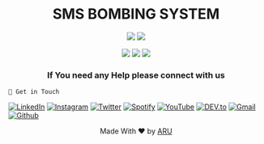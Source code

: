 <!-- CIRCLE_TOOLS -->
<!-- CODED BY ARU -->

<div align="center" >
  <h1>SMS BOMBING SYSTEM</h1>
</div>
<p align="center">
  <img src="https://img.shields.io/badge/Version-1.1.5-orange?style=for-the-badge">
  <img src="https://img.shields.io/github/license/Aru-Ofc-git/CIRCLE_TOOLS?style=for-the-badge">
</p>

<p align="center">
  <img src="https://img.shields.io/badge/Author-ARU-green?style=flat-square">
  <img src="https://img.shields.io/badge/Open%20Source-Yes-green?style=flat-square">
  <img src="https://img.shields.io/badge/Written%20In-Python-green?style=flat-square">
</p>

<div align="center" >
  <h3>If  You need any Help please connect with us </h3>
</div>

`` 📡 Get in Touch `` 
<br>

<a href="https://www.facebook.com/Aru.Ofc" target="_blank"><img src="https://img.shields.io/badge/FACEBOOK-4267B2.svg?&style=flat-square&logo=facebook&logoColor=white" alt="LinkedIn"></a>
<a href="https://www.instagram.com/Aru.Ofc.Ins" target="_blank"><img src="https://img.shields.io/badge/Instagram-%23E4405F.svg?&style=flat-square&logo=instagram&logoColor=white" alt="Instagram"></a>
<a href="https://twitter.com/aru_ofc_twiter" target="_blank"><img src="https://img.shields.io/badge/Twitter-%231DA1F2.svg?&style=flat-square&logo=twitter&logoColor=white" alt="Twitter"></a>
<a href="https://open.spotify.com/user/rwvotqr02yuzpyfmkkri3b5k1?si=X4sohjMTTCmIMuniDJ5ECA&utm_source=copy-link" target="_blank"><img src="https://img.shields.io/badge/Spotify-%231ED760.svg?&style=flat-square&logo=spotify&logoColor=white" alt="Spotify"></a>
<a href="https://www.youtube.com/c/ARULyrics1" target="_blank"><img src="https://img.shields.io/badge/YouTube-FF0000.svg?&style=flat-square&logo=youtube&logoColor=white" alt="YouTube"></a>
<a href="https://dev.to/aruofc" target="_blank"><img src="https://img.shields.io/badge/DEV-%230A0A0A.svg?&style=flat-square&logo=DEV.to&logoColor=white" alt="DEV.to"></a>
<a href="mailto: arifulislam275m.com" target="_blank"><img src="https://img.shields.io/badge/Email-BB001B.svg?&style=flat-square&logo=gmail&logoColor=white" alt="Gmail"></a>
<a href="https://github.com/Aru-Ofc-git" target="_blank"><img src="https://img.shields.io/badge/GitHub-171515.svg?&style=flat-square&logo=github&logoColor=white" alt="Github"></a>



<p align="center">Made With ❤️ by <a href="https://www.facebook.com/Siillent.Killer.Arman">ARU</a> </p>




